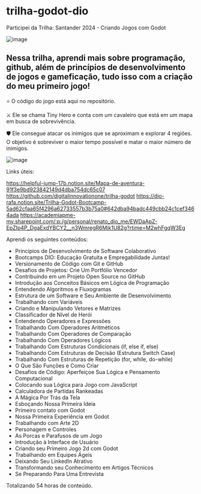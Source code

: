 # trilha-godot-dio
Participei da Trilha: Santander 2024 - Criando Jogos com Godot

![image](https://github.com/thiagodouradof/trilha-godot-dio/assets/165097038/7ed417e9-5374-48dd-9803-2130fbb7782f)

## Nessa trilha, aprendi mais sobre programação, github, além de princípios de desenvolvimento de jogos e gameficação, tudo isso com a criação do meu primeiro jogo!

⭐ O código do jogo está aqui no repositório.

⚔ Ele se chama Tiny Hero e conta com um cavaleiro que está em um mapa em busca de sobrevivência.

🛡 Ele consegue atacar os inimigos que se aproximam e explorar 4 regiões.
O objetivo é sobreviver o maior tempo possível e matar o maior número de inimigos.


![image](https://github.com/thiagodouradof/trilha-godot-dio/assets/165097038/006331b8-4d43-49f3-b3ed-6cd851dd9209)


Links úteis:

https://helpful-jump-17b.notion.site/Mapa-de-aventura-91f3e9bd923842149d4dba754dc65c07
https://github.com/digitalinnovationone/trilha-godot
https://dio-rafa.notion.site/Trilha-Godot-Bootcamp-5ad62cfaa65f4296a62733557b3b75a0#642dba94badc449cbb24c1cef3464ada
https://academiapme-my.sharepoint.com/:p:/g/personal/renato_dio_me/EWDaApZ-EpZIp4P_DgaExdYBCY2__n3WmregR6Mik1U82g?rtime=M2whFgqW3Eg

Aprendi os seguintes conteúdos:
- Princípios de Desenvolvimento de Software Colaborativo
- Bootcamps DIO: Educação Gratuita e Empregabilidade Juntas!
- Versionamento de Código com Git e GitHub
- Desafios de Projetos: Crie Um Portfólio Vencedor
- Contribuindo em um Projeto Open Source no GitHub
- Introdução aos Conceitos Básicos em Lógica de Programação
- Entendendo Algoritmos e Fluxogramas
- Estrutura de um Software e Seu Ambiente de Desenvolvimento
- Trabalhando com Variáveis
- Criando e Manipulando Vetores e Matrizes
- Classificador de Nível de Herói
- Entendendo Operadores e Expressões
- Trabalhando Com Operadores Aritméticos
- Trabalhando Com Operadores de Comparação
- Trabalhando Com Operadores Lógicos
- Trabalhando Com Estruturas Condicionais (if, else if, else)
- Trabalhando Com Estruturas de Decisão (Estrutura Switch Case)
- Trabalhando Com Estruturas de Repetição (for, while, do-while)
- O Que São Funções e Como Criar
- Desafios de Código: Aperfeiçoe Sua Lógica e Pensamento Computacional
- Colocando sua Lógica para Jogo com JavaScript
- Calculadora de Partidas Rankeadas
- A Mágica Por Trás da Tela
- Esboçando Nossa Primeira Ideia
- Primeiro contato com Godot
- Nossa Primeira Experiência em Godot
- Trabalhando com Arte 2D
- Personagem e Controles
- As Porcas e Parafusos de um Jogo
- Introdução à Interface de Usuário
- Criando seu Primeiro Jogo 2d com Godot
- Trabalhando em Equipes Ágeis
- Deixando Seu LinkedIn Atrativo
- Transformando seu Conhecimento em Artigos Técnicos
- Se Preparando Para Uma Entrevista

Totalizando 54 horas de conteúdo.
